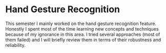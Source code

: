 # Hand Gesture Recognition

This semester I mainly worked on the hand gesture recognition feature. Honestly I spent most of the time learning new concepts and techniques because of my ignorance in this area. I tried several approaches \(most of them failed\) and I will briefly review them in terms of their robustness and reliability.

